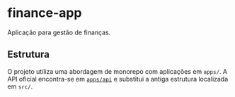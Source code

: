 # finance-app
Aplicação para gestão de finanças.

## Estrutura

O projeto utiliza uma abordagem de monorepo com aplicações em `apps/`.
A API oficial encontra-se em [`apps/api`](apps/api) e substitui a antiga estrutura localizada em `src/`.
